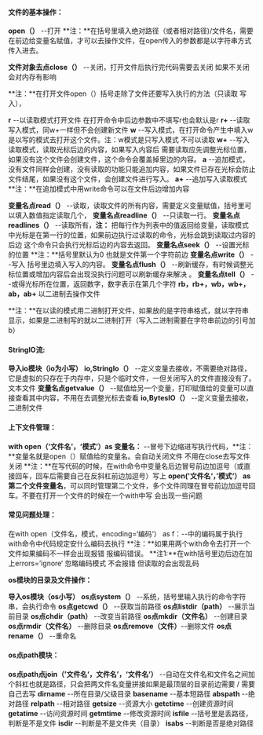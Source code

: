 #### 文件的基本操作：

**open（）** --打开 **注：**在括号里填入绝对路径（或者相对路径)/文件名，需要在前边给变量名赋值，才可以去操作文件，在open传入的参数都是以字符串方式传入进去。

**文件对象去点close（）** --关闭，打开文件后执行完代码需要去关闭 如果不关闭会对内存有影响

**注：**在打开文件open（）括号走除了文件还要写入执行的方法（只读取 写入），

**r** --以读取模式打开文件 在打开命令中后边参数中不填写r也会默认是r
**r+** --读取写入模式，同w+一样但不会创建新文件
**w** --写入模式，在打开命令产生中填入w是以写的模式去打开这个文件。注：w模式是只写入模式 不可以读取
**w+** --写入读取模式，读取光标后边的内容，如果写入内容后 需要读取应先调整光标位置，如果没有这个文件会创建文件，这个命令会覆盖掉里边的内容。
**a** --追加模式，没有文件同样会创建，没有读取的功能只能追加内容，如果文件已存在光标会防止文件结尾，如果没有这个文件，会创建文件进行写入。
**a+** --追加写入读取模式
**注：**在追加模式中用write命令可以在文件后边增加内容

**变量名点read（）**  --读取，读取文件的所有内容，需要定义变量赋值，括号里可以填入数值指定读取几个，
**变量名点readline（）** --只读取一行。
**变量名点readlines（）** --读取所有，**注：** 把每行作为列表中的值返回给变量，读取模式中光标是在第一行的位置，如果前边执行过读取的命令，光标会跳到读取过内容的后边 这个命令只会执行光标后边的内容去返回。
**变量名点seek（）** --设置光标的位置 **注：**括号里默认为0 也就是文件第一个字符前边
**变量名点write（）** --写入 括号里边填入写入的内容。
**变量名点flush（）** --刷新缓存，有时候调整光标位置或增加内容后会出现没执行问题可以刷新缓存来解决 。
**变量名点tell（）** --或得光标所在位置，返回数字，数字表示在第几个字符
**rb，rb+，wb，wb+，ab，ab+** 以二进制去操作文件

**注：**在以读的模式用二进制打开文件，如果放的是字符串格式，就以字符串显示，如果是二进制写的就以二进制打开（写入二进制需要在字符串前边的引号加b）



#### **StringIO流:**

**导入io模块（io为小写）**
**io,StringIo（）** --定义变量去接收，不需要绝对路径，它是虚拟的只存在于内存中，只是个临时文件，一但关闭写入的文件直接没有了。文本文件
**变量名点getvalue（）** --赋值给另一个变量，打印赋值给的变量可以直接查看其中内容，不用在去调整光标去查看
**io,BytesIO（）** --定义变量去接收，二进制文件

#### 上下文件管理：

**with open（‘文件名’，‘模式’）as 变量名：** --冒号下边缩进写执行代码，**注：**变量名就是open（）赋值给的变量名。会自动关闭文件 不用在close去写文件关闭
**注：**在写代码的时候，在with命令中变量名后边冒号前边加逗号（或直接回车，回车后需要自己在反斜杠前边加逗号）写上 **open('文件名‘，’模式‘） as 第二个文件变量名**，可以同时管理第二个文件，多个文件同理在冒号前边加逗号回车。不要在打开一个文件的时候在一个with中写 会出现一些问题

#### 常见问题处理：

在with open（文件名，模式，encoding=‘编码‘） as  f：--中的编码属于执行with命令中代码规定安什么编码去执行
**注：**如果用两个with命令去打开一个文件如果编码不一样会出现报错 报编码错误。
**注1:**在with括号里边后边在加上errors=’ignore‘ 忽略编码模式 不会报错  但读取的会出现乱码

**os模块的目录及文件操作：**

**导入os模块（os小写）**
**os点system（）** --系统，括号里输入执行的命令字符串，会执行命令
**os点getcwd（）** --获取当前路径
**os点listdir（path）** --展示当前目录
**os点chdir（path）** --改变当前路径
**os点mkdir（文件名）** --创建目录
**os点rmdir（文件名）** --删除目录
**os点remove（文件）**--删除文件
**os点rename（）** --重命名

#### os点path模块：

**os点path点join（’文件名‘，文件名’，‘文件名’）** --自动在文件名和文件名之间加个斜杠也就是路径，只会把两文件名变量拼接如果是最顶层的目录前边需要 / 需要自己去写
**dirname**  --所在目录/父级目录
**basename**  --基本短路径
**abspath** --绝对路径
**relpath** --相对路径
**getsize** --资源大小
**getctime** --创建资源时间
**getatime** --访问资源时间
**getmtime** --修改资源时间
**isfile** --括号里是丢路径，判断是不是文件
**isdir** --判断是不是文件夹（目录）
**isabs** --判断是否是绝对路径


